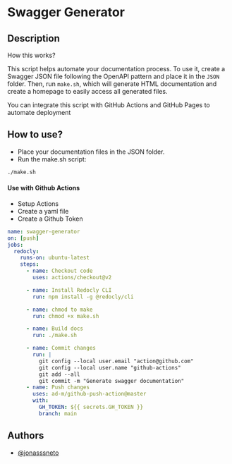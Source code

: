 # Swagger Generator

## Description

How this works?

This script helps automate your documentation process. To use it, create a Swagger JSON file following the OpenAPI pattern and place it in the `JSON` folder. Then, run `make.sh`, which will generate HTML documentation and create a homepage to easily access all generated files.

You can integrate this script with GitHub Actions and GitHub Pages to automate deployment

## How to use?

- Place your documentation files in the JSON folder.
- Run the make.sh script:

```sh
./make.sh
```

#### Use with Github Actions

- Setup Actions
- Create a yaml file
- Create a Github Token

```yaml
name: swagger-generator
on: [push]
jobs:
  redocly:
    runs-on: ubuntu-latest
    steps:
      - name: Checkout code
        uses: actions/checkout@v2

      - name: Install Redocly CLI
        run: npm install -g @redocly/cli

      - name: chmod to make
        run: chmod +x make.sh

      - name: Build docs
        run: ./make.sh

      - name: Commit changes
        run: |
          git config --local user.email "action@github.com"
          git config --local user.name "github-actions"
          git add --all
          git commit -m "Generate swagger documentation"
      - name: Push changes
        uses: ad-m/github-push-action@master
        with:
          GH_TOKEN: ${{ secrets.GH_TOKEN }}
          branch: main
```

## Authors

- [@jonasssneto](https://www.github.com/jonasssneto)
